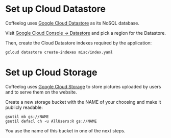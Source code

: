# Set up Cloud Datastore

Coffeelog uses [Google Cloud Datastore](https://cloud.google.com/datastore) as its
NoSQL database.

Visit [Google Cloud Console &rarr; Datastore](https://console.cloud.google.com/datastore/)
and pick a region for the Datastore.

Then, create the Cloud Datastore indexes required by
the application:

    gcloud datastore create-indexes misc/index.yaml

# Set up Cloud Storage

Coffeelog uses [Google Cloud Storage](https://cloud.google.com/storage) to store pictures
uploaded by users and to serve them on the website.

Create a new storage bucket with the NAME of your choosing and make it publicly readable:

    gsutil mb gs://NAME
    gsutil defacl ch -u AllUsers:R gs://NAME

You use the name of this bucket in one of the next steps.
